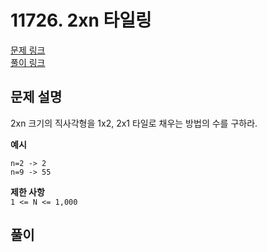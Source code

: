 # 11726. 2xn 타일링
[문제 링크](https://www.acmicpc.net/problem/11726 )  
[풀이 링크](BOJ11726.java )  

## 문제 설명
2xn 크기의 직사각형을 1x2, 2x1 타일로 채우는 방법의 수를 구하라.  

**예시**
```
n=2 -> 2
n=9 -> 55
```

**제한 사항**  
`1 <= N <= 1,000`  

## 풀이
